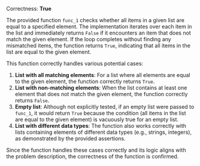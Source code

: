 Correctness: **True**

The provided function `func_1` checks whether all items in a given list are equal to a specified element. The implementation iterates over each item in the list and immediately returns `False` if it encounters an item that does not match the given element. If the loop completes without finding any mismatched items, the function returns `True`, indicating that all items in the list are equal to the given element.

This function correctly handles various potential cases:

1. **List with all matching elements**: For a list where all elements are equal to the given element, the function correctly returns `True`.
2. **List with non-matching elements**: When the list contains at least one element that does not match the given element, the function correctly returns `False`.
3. **Empty list**: Although not explicitly tested, if an empty list were passed to `func_1`, it would return `True` because the condition (all items in the list are equal to the given element) is vacuously true for an empty list.
4. **List with different data types**: The function also works correctly with lists containing elements of different data types (e.g., strings, integers), as demonstrated by the provided assertions.

Since the function handles these cases correctly and its logic aligns with the problem description, the correctness of the function is confirmed.